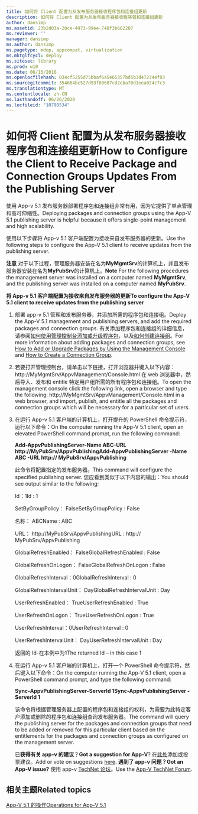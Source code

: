 ```yaml
---
title: 如何将 Client 配置为从发布服务器接收程序包和连接组更新
description: 如何将 Client 配置为从发布服务器接收程序包和连接组更新
author: dansimp
ms.assetid: 23b2d03a-20ce-4973-99ee-748f3b682207
ms.reviewer: ''
manager: dansimp
ms.author: dansimp
ms.pagetype: mdop, appcompat, virtualization
ms.mktglfcycl: deploy
ms.sitesec: library
ms.prod: w10
ms.date: 06/16/2016
ms.openlocfilehash: 034cf5255d75bbaf6a5e65357bd5b3d472344f03
ms.sourcegitcommit: 354664bc527d93f80687cd2eba70d1eea024c7c3
ms.translationtype: MT
ms.contentlocale: zh-CN
ms.lasthandoff: 06/26/2020
ms.locfileid: "10798534"
---
```

# <span data-ttu-id="6f19c-103">如何将 Client 配置为从发布服务器接收程序包和连接组更新</span><span class="sxs-lookup"><span data-stu-id="6f19c-103">How to Configure the Client to Receive Package and Connection Groups Updates From the Publishing Server</span></span>


<span data-ttu-id="6f19c-104">使用 App-v 5.1 发布服务器部署程序包和连接组非常有用，因为它提供了单点管理和高可伸缩性。</span><span class="sxs-lookup"><span data-stu-id="6f19c-104">Deploying packages and connection groups using the App-V 5.1 publishing server is helpful because it offers single-point management and high scalability.</span></span>

<span data-ttu-id="6f19c-105">使用以下步骤将 App-v 5.1 客户端配置为接收来自发布服务器的更新。</span><span class="sxs-lookup"><span data-stu-id="6f19c-105">Use the following steps to configure the App-V 5.1 client to receive updates from the publishing server.</span></span>

<span data-ttu-id="6f19c-106">**注意** 对于以下过程，管理服务器安装在名为**MyMgmtSrv**的计算机上，并且发布服务器安装在名为**MyPubSrv**的计算机上。</span><span class="sxs-lookup"><span data-stu-id="6f19c-106">**Note** For the following procedures the management server was installed on a computer named **MyMgmtSrv**, and the publishing server was installed on a computer named **MyPubSrv**.</span></span>

 

**<span data-ttu-id="6f19c-107">将 App-v 5.1 客户端配置为接收来自发布服务器的更新</span><span class="sxs-lookup"><span data-stu-id="6f19c-107">To configure the App-V 5.1 client to receive updates from the publishing server</span></span>**

1.  <span data-ttu-id="6f19c-108">部署 app-v 5.1 管理和发布服务器，并添加所需的程序包和连接组。</span><span class="sxs-lookup"><span data-stu-id="6f19c-108">Deploy the App-V 5.1 management and publishing servers, and add the required packages and connection groups.</span></span> <span data-ttu-id="6f19c-109">有关添加程序包和连接组的详细信息，请参阅[如何使用管理控制台添加或升级程序包](how-to-add-or-upgrade-packages-by-using-the-management-console-51-gb18030.md)，以及[如何创建连接组](how-to-create-a-connection-group51.md)。</span><span class="sxs-lookup"><span data-stu-id="6f19c-109">For more information about adding packages and connection groups, see [How to Add or Upgrade Packages by Using the Management Console](how-to-add-or-upgrade-packages-by-using-the-management-console-51-gb18030.md) and [How to Create a Connection Group](how-to-create-a-connection-group51.md).</span></span>

2.  <span data-ttu-id="6f19c-110">若要打开管理控制台，请单击以下链接，打开浏览器并键入以下内容： http://MyMgmtSrv/AppvManagement/Console.html 在 web 浏览器中，然后导入、发布和 entitle 特定用户组所需的所有程序包和连接组。</span><span class="sxs-lookup"><span data-stu-id="6f19c-110">To open the management console click the following link, open a browser and type the following: http://MyMgmtSrv/AppvManagement/Console.html in a web browser, and import, publish, and entitle all the packages and connection groups which will be necessary for a particular set of users.</span></span>

3.  <span data-ttu-id="6f19c-111">在运行 App-v 5.1 客户端的计算机上，打开提升的 PowerShell 命令提示符，运行以下命令：</span><span class="sxs-lookup"><span data-stu-id="6f19c-111">On the computer running the App-V 5.1 client, open an elevated PowerShell command prompt, run the following command:</span></span>

    **<span data-ttu-id="6f19c-112">Add-AppvPublishingServer-Name ABC-URL http://MyPubSrv/AppvPublishing</span><span class="sxs-lookup"><span data-stu-id="6f19c-112">Add-AppvPublishingServer -Name ABC -URL http:// MyPubSrv/AppvPublishing</span></span>**

    <span data-ttu-id="6f19c-113">此命令将配置指定的发布服务器。</span><span class="sxs-lookup"><span data-stu-id="6f19c-113">This command will configure the specified publishing server.</span></span> <span data-ttu-id="6f19c-114">您应看到类似于以下内容的输出：</span><span class="sxs-lookup"><span data-stu-id="6f19c-114">You should see output similar to the following:</span></span>

    <span data-ttu-id="6f19c-115">Id：1</span><span class="sxs-lookup"><span data-stu-id="6f19c-115">Id : 1</span></span>

    <span data-ttu-id="6f19c-116">SetByGroupPolicy： False</span><span class="sxs-lookup"><span data-stu-id="6f19c-116">SetByGroupPolicy : False</span></span>

    <span data-ttu-id="6f19c-117">名称： ABC</span><span class="sxs-lookup"><span data-stu-id="6f19c-117">Name : ABC</span></span>

    <span data-ttu-id="6f19c-118">URL： http://MyPubSrv/AppvPublishing</span><span class="sxs-lookup"><span data-stu-id="6f19c-118">URL : http:// MyPubSrv/AppvPublishing</span></span>

    <span data-ttu-id="6f19c-119">GlobalRefreshEnabled： False</span><span class="sxs-lookup"><span data-stu-id="6f19c-119">GlobalRefreshEnabled : False</span></span>

    <span data-ttu-id="6f19c-120">GlobalRefreshOnLogon： False</span><span class="sxs-lookup"><span data-stu-id="6f19c-120">GlobalRefreshOnLogon : False</span></span>

    <span data-ttu-id="6f19c-121">GlobalRefreshInterval：0</span><span class="sxs-lookup"><span data-stu-id="6f19c-121">GlobalRefreshInterval : 0</span></span>

    <span data-ttu-id="6f19c-122">GlobalRefreshIntervalUnit： Day</span><span class="sxs-lookup"><span data-stu-id="6f19c-122">GlobalRefreshIntervalUnit : Day</span></span>

    <span data-ttu-id="6f19c-123">UserRefreshEnabled： True</span><span class="sxs-lookup"><span data-stu-id="6f19c-123">UserRefreshEnabled : True</span></span>

    <span data-ttu-id="6f19c-124">UserRefreshOnLogon： True</span><span class="sxs-lookup"><span data-stu-id="6f19c-124">UserRefreshOnLogon : True</span></span>

    <span data-ttu-id="6f19c-125">UserRefreshInterval：0</span><span class="sxs-lookup"><span data-stu-id="6f19c-125">UserRefreshInterval : 0</span></span>

    <span data-ttu-id="6f19c-126">UserRefreshIntervalUnit： Day</span><span class="sxs-lookup"><span data-stu-id="6f19c-126">UserRefreshIntervalUnit : Day</span></span>

    <span data-ttu-id="6f19c-127">返回的 Id-在本例中为1</span><span class="sxs-lookup"><span data-stu-id="6f19c-127">The returned Id – in this case 1</span></span>

4.  <span data-ttu-id="6f19c-128">在运行 App-v 5.1 客户端的计算机上，打开一个 PowerShell 命令提示符，然后键入以下命令：</span><span class="sxs-lookup"><span data-stu-id="6f19c-128">On the computer running the App-V 5.1 client, open a PowerShell command prompt, and type the following command:</span></span>

    **<span data-ttu-id="6f19c-129">Sync-AppvPublishingServer-ServerId 1</span><span class="sxs-lookup"><span data-stu-id="6f19c-129">Sync-AppvPublishingServer -ServerId 1</span></span>**

    <span data-ttu-id="6f19c-130">该命令将根据管理服务器上配置的程序包和连接组的权利，为需要为此特定客户添加或删除的程序包和连接组查询发布服务器。</span><span class="sxs-lookup"><span data-stu-id="6f19c-130">The command will query the publishing server for the packages and connection groups that need to be added or removed for this particular client based on the entitlements for the packages and connection groups as configured on the management server.</span></span>

    <span data-ttu-id="6f19c-131">已**获得有关 app-v 的建议**？</span><span class="sxs-lookup"><span data-stu-id="6f19c-131">**Got a suggestion for App-V**?</span></span> <span data-ttu-id="6f19c-132">在[此处](http://appv.uservoice.com/forums/280448-microsoft-application-virtualization)添加或投票建议。</span><span class="sxs-lookup"><span data-stu-id="6f19c-132">Add or vote on suggestions [here](http://appv.uservoice.com/forums/280448-microsoft-application-virtualization).</span></span> **<span data-ttu-id="6f19c-133">遇到了 app-v 问题？</span><span class="sxs-lookup"><span data-stu-id="6f19c-133">Got an App-V issue?</span></span>** <span data-ttu-id="6f19c-134">使用 app-v [TechNet 论坛](https://social.technet.microsoft.com/Forums/home?forum=mdopappv)。</span><span class="sxs-lookup"><span data-stu-id="6f19c-134">Use the [App-V TechNet Forum](https://social.technet.microsoft.com/Forums/home?forum=mdopappv).</span></span>

## <span data-ttu-id="6f19c-135">相关主题</span><span class="sxs-lookup"><span data-stu-id="6f19c-135">Related topics</span></span>


[<span data-ttu-id="6f19c-136">App-V 5.1 的操作</span><span class="sxs-lookup"><span data-stu-id="6f19c-136">Operations for App-V 5.1</span></span>](operations-for-app-v-51.md)

 

 





